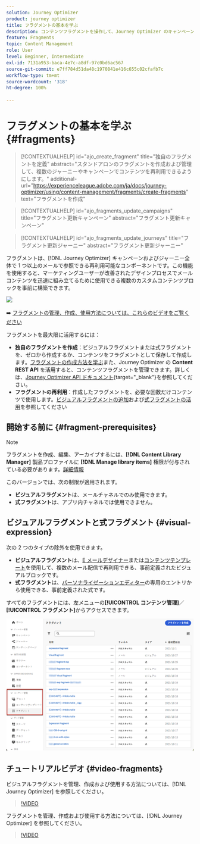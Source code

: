 ```yaml
---
solution: Journey Optimizer
product: journey optimizer
title: フラグメントの基本を学ぶ
description: コンテンツフラグメントを操作して、Journey Optimizer のキャンペーンとジャーニーでコンテンツを再利用する方法を学ぶ
feature: Fragments
topic: Content Management
role: User
level: Beginner, Intermediate
exl-id: 7131a953-baca-4e7c-a8df-97c0bd6ac567
source-git-commit: e7ff784d51da48c1970841e416c655c02cfafb7c
workflow-type: tm+mt
source-wordcount: '318'
ht-degree: 100%

---
```


# フラグメントの基本を学ぶ {#fragments}

>[!CONTEXTUALHELP]
>id="ajo_create_fragment"
>title="独自のフラグメントを定義"
>abstract="スタンドアロンのフラグメントを作成および管理して、複数のジャーニーやキャンペーンでコンテンツを再利用できるようにします。"
>additional-url="https://experienceleague.adobe.com/ja/docs/journey-optimizer/using/content-management/fragments/create-fragments" text="フラグメントを作成"

>[!CONTEXTUALHELP]
>id="ajo_fragments_update_campaigns"
>title="フラグメント更新キャンペーン"
>abstract="フラグメント更新キャンペーン"

>[!CONTEXTUALHELP]
>id="ajo_fragments_update_journeys"
>title="フラグメント更新ジャーニー"
>abstract="フラグメント更新ジャーニー"

フラグメントは、[!DNL Journey Optimizer] キャンペーンおよびジャーニー全体で 1 つ以上のメールで参照できる再利用可能なコンポーネントです。この機能を使用すると、マーケティングユーザーが改善されたデザインプロセスでメールコンテンツを迅速に組み立てるために使用できる複数のカスタムコンテンツブロックを事前に構築できます。

![](../rn/assets/do-not-localize/fragments.gif)

➡️ [フラグメントの管理、作成、使用方法については、これらのビデオをご覧ください](#video-fragments)

フラグメントを最大限に活用するには：

* **独自のフラグメントを作成**：ビジュアルフラグメントまたは式フラグメントを、ゼロから作成するか、コンテンツをフラグメントとして保存して作成します。[フラグメントの作成方法を学ぶ](#create-fragments)また、Journey Optimizer の **Content REST API** を活用すると、コンテンツフラグメントを管理できます。詳しくは、[Journey Optimizer API ドキュメント](https://developer.adobe.com/journey-optimizer-apis/references/content/){target="_blank"}を参照してください。
* **フラグメントの再利用**：作成したフラグメントを、必要な回数だけコンテンツで使用します。[ビジュアルフラグメントの追加](../email/use-visual-fragments.md)および[式フラグメントの活用](../personalization/use-expression-fragments.md)を参照してください

## 開始する前に {#fragment-prerequisites}

>[!NOTE]
>
>フラグメントを作成、編集、アーカイブするには、**[!DNL Content Library Manager]** 製品プロファイルに **[!DNL Manage library items]** 権限が付与されている必要があります。[詳細情報](../administration/ootb-product-profiles.md#content-library-manager)

このバージョンでは、次の制限が適用されます。

* **ビジュアルフラグメント**&#x200B;は、メールチャネルでのみ使用できます。
* **式フラグメント**&#x200B;は、アプリ内チャネルでは使用できません。

## ビジュアルフラグメントと式フラグメント {#visual-expression}

次の 2 つのタイプの除外を使用できます。

* **ビジュアルフラグメント**&#x200B;は、[E メールデザイナー](../email/get-started-email-design.md)または[コンテンツテンプレート](../email/use-email-templates.md)を使用して、複数のメール配信で再利用できる、事前定義されたビジュアルブロックです。
* **式フラグメント**&#x200B;は、[パーソナライゼーションエディター](../personalization/personalization-build-expressions.md)の専用のエントリから使用できる、事前定義された式です。


すべてのフラグメントには、左メニューの&#x200B;**[!UICONTROL コンテンツ管理]**／**[!UICONTROL フラグメント]**&#x200B;からアクセスできます。

![](assets/fragment-list.png)

## チュートリアルビデオ {#video-fragments}

ビジュアルフラグメントを管理、作成および使用する方法については、[!DNL Journey Optimizer] を参照してください。

>[!VIDEO](https://video.tv.adobe.com/v/3419932/?quality=12)

フラグメントを管理、作成および使用する方法については、[!DNL Journey Optimizer] を参照してください。

>[!VIDEO](https://video.tv.adobe.com/v/3424587/?quality=12)
